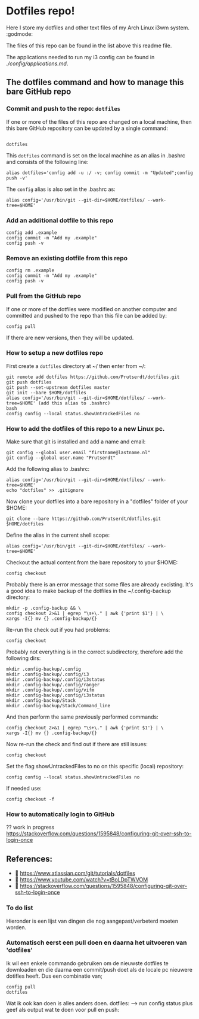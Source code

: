 <!Dit is de ~/README.md file voor mijn dotfile bare Github repo/>
# Dotfiles repo! 
Here I store my dotfiles and other text files of my Arch Linux i3wm system. :godmode:

The files of this repo can be found in the list above this readme file.

The applications needed to run my i3 config can be found in
*./config/applications.md*.

## The dotfiles command and how to manage this bare GitHub repo
### Commit and push to the repo: `dotfiles`
If one or more of the files of this repo are changed on a local machine, then this bare GitHub repository can be updated by a single command:
```

dotfiles
````
This `dotfiles` command is set on the local machine as an alias in .bashrc and consists of the following line:
```
alias dotfiles='config add -u :/ -v; config commit -m "Updated";config push -v'
```
The `config` alias is also set in the .bashrc as:
```
alias config='/usr/bin/git --git-dir=$HOME/dotfiles/ --work-tree=$HOME'
```
### Add an additional dotfile to this repo
```
config add .example
config commit -m "Add my .example"
config push -v
```

### Remove an existing dotfile from this repo
```
config rm .example
config commit -m "Add my .example"
config push -v
```
### Pull from the GitHub repo
If one or more of the dotfiles were modified on another computer and committed
and pushed to the repo than this file can be added by:

    config pull

If there are new versions, then they will be updated.

### How to setup a new dotfiles repo
First create a `dotfiles` directory at ~/ then enter from ~/:
```
git remote add dotfiles https://github.com/Prutserdt/dotfiles.git
git push dotfiles
git push --set-upstream dotfiles master
git init --bare $HOME/dotfiles
alias config='/usr/bin/git --git-dir=$HOME/dotfiles/ --work-tree=$HOME' (add this alias to .bashrc)
bash
config config --local status.showUntrackedFiles no
```
### How to add the dotfiles of this repo to a new Linux pc.

Make sure that git is installed and add a name and email:

    git config --global user.email "firstname@lastname.nl"
    git config --global user.name "Prutserdt"

Add the following alias to .bashrc:

    alias config='/usr/bin/git --git-dir=$HOME/dotfiles/ --work-tree=$HOME'
    echo "dotfiles" >> .gitignore

Now clone your dotfiles into a bare repository in a "dotfiles" folder of your $HOME:

    git clone --bare https://github.com/Prutserdt/dotfiles.git $HOME/dotfiles

Define the alias in the current shell scope:

    alias config='/usr/bin/git --git-dir=$HOME/dotfiles/ --work-tree=$HOME'

Checkout the actual content from the bare repository to your $HOME:

    config checkout

Probably there is an error message that some files are already excisting.
It's a good idea to make backup of the dotfiles in the ~/.config-backup directory:
```
mkdir -p .config-backup && \
config checkout 2>&1 | egrep "\s+\." | awk {'print $1'} | \
xargs -I{} mv {} .config-backup/{}
```
Re-run the check out if you had problems:

    config checkout

Probably not everything is in the correct subdirectory, therefore add the following dirs:
```
mkdir .config-backup/.config
mkdir .config-backup/.config/i3
mkdir .config-backup/.config/i3status
mkdir .config-backup/.config/ranger
mkdir .config-backup/.config/vifm
mkdir .config-backup/.config/i3status
mkdir .config-backup/Stack
mkdir .config-backup/Stack/Command_line
```
And then perform the same previously performed commands:

    config checkout 2>&1 | egrep "\s+\." | awk {'print $1'} | \
    xargs -I{} mv {} .config-backup/{}

Now re-run the check and find out if there are still issues:

    config checkout

Set the flag showUntrackedFiles to no on this specific (local) repository:

    config config --local status.showUntrackedFiles no

If needed use:

    config checkout -f

### How to automatically login to GitHub
?? work in progress https://stackoverflow.com/questions/1595848/configuring-git-over-ssh-to-login-once

## References:
- :book: https://www.atlassian.com/git/tutorials/dotfiles
- :cinema: https://www.youtube.com/watch?v=tBoLDpTWVOM
- :book: https://stackoverflow.com/questions/1595848/configuring-git-over-ssh-to-login-once

### To do list
Hieronder is een lijst van dingen die nog aangepast/verbeterd moeten worden.

### Automatisch eerst een pull doen en daarna het uitvoeren van 'dotfiles'
Ik wil een enkele commando gebruiken om de nieuwste dotfiles te downloaden en
die daarna een commit/push doet als de locale pc nieuwere dotifles heeft.
Dus een combinatie van;

    config pull
    dotfiles

Wat ik ook kan doen is alles anders doen.
dotfiles: --> run config status
plus geef als output wat te doen voor pull en push:

